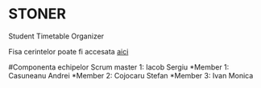 # STONER
Student Timetable Organizer

Fisa cerintelor poate fi accesata [aici](https://docs.google.com/document/d/1YdpxclPJ6u3HxfGSokueA2jh0oI5LPKv_7d9kzqp1uk/edit)

#Componenta echipelor
Scrum master 1: Iacob Sergiu
*Member 1: Casuneanu Andrei
*Member 2: Cojocaru Stefan
*Member 3: Ivan Monica
